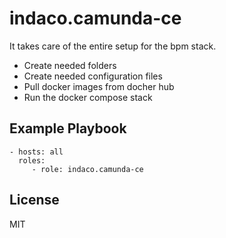 # indaco.camunda-ce

It takes care of the entire setup for the bpm stack.

- Create needed folders
- Create needed configuration files
- Pull docker images from docher hub
- Run the docker compose stack

## Example Playbook

    - hosts: all
      roles:
         - role: indaco.camunda-ce

## License

MIT
